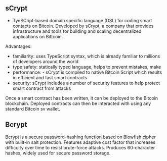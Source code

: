 <h2>sCrypt</h2>

- TyeSCript-based domain specific language (DSL) for coding smart contacts on Bitcoin. Developed by sCrypt, a company that provides infrastructure and tools for building and scaling decentralized applications on Bittcoin.

Advantages:
- familiarity: uses TypeScript syntax, which is already familiar to millions of developers around the world
- type safety: statically typed language, helps to prevent mistakes, make 
- performance: - sCrypt is compiled to native Bitcoin Script which results in efficient and fast smart contracts
- security: sCrypt includes a number of security features to help protect smart contract from attacks

Once a smart contract has been written, it can be deployed to the Bitcoin blockchain. Deployed contracts can then be interacted with using any standard Bitcoin sv wallet.


<h2>Bcrypt</h2>

Bcrypt is a secure password-hashing function based on Blowfish cipher with built-in salt protection. Features adaptive cost factor that increases difficulty over time to resist brute-force attacks. Produces 60-character hashes, widely used for secure password storage.